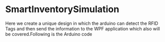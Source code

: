 # SmartInventorySimulation
Here we create a unique design in which the arduino can detect the RFID Tags and then send the information to the WPF application which also will be covered.Following is the Arduino code
